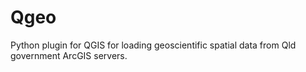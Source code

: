 # Qgeo
Python plugin for QGIS for loading geoscientific spatial data from Qld government ArcGIS servers.
